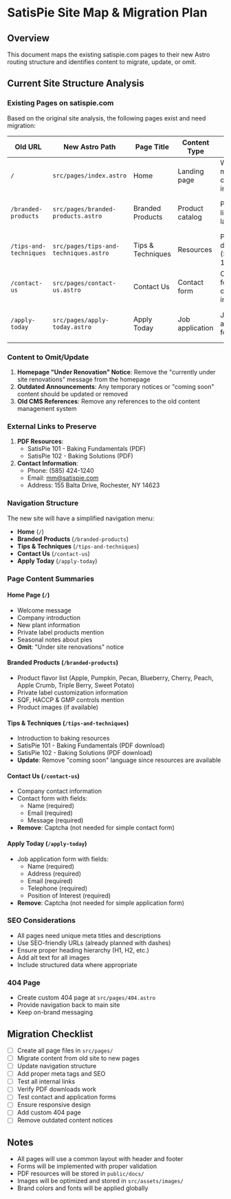 # SatisPie Site Map & Migration Plan

## Overview

This document maps the existing satispie.com pages to their new Astro routing structure and identifies content to migrate, update, or omit.

## Current Site Structure Analysis

### Existing Pages on satispie.com

Based on the original site analysis, the following pages exist and need migration:

| Old URL                | New Astro Path                        | Page Title        | Content Type    | Special Features                 | Status              |
| ---------------------- | ------------------------------------- | ----------------- | --------------- | -------------------------------- | ------------------- |
| `/`                    | `src/pages/index.astro`               | Home              | Landing page    | Welcome message, company intro   | ✅ Ready to migrate |
| `/branded-products`    | `src/pages/branded-products.astro`    | Branded Products  | Product catalog | Product list, private label info | ✅ Ready to migrate |
| `/tips-and-techniques` | `src/pages/tips-and-techniques.astro` | Tips & Techniques | Resources       | PDF downloads (SatisPie 101/102) | ✅ Ready to migrate |
| `/contact-us`          | `src/pages/contact-us.astro`          | Contact Us        | Contact form    | Contact form, company info       | ✅ Ready to migrate |
| `/apply-today`         | `src/pages/apply-today.astro`         | Apply Today       | Job application | Job application form             | ✅ Ready to migrate |

### Content to Omit/Update

1. **Homepage "Under Renovation" Notice**: Remove the "currently under site renovations" message from the homepage
2. **Outdated Announcements**: Any temporary notices or "coming soon" content should be updated or removed
3. **Old CMS References**: Remove any references to the old content management system

### External Links to Preserve

1. **PDF Resources**:
   - SatisPie 101 - Baking Fundamentals (PDF)
   - SatisPie 102 - Baking Solutions (PDF)
2. **Contact Information**:
   - Phone: (585) 424-1240
   - Email: mm@satispie.com
   - Address: 155 Balta Drive, Rochester, NY 14623

### Navigation Structure

The new site will have a simplified navigation menu:

- **Home** (`/`)
- **Branded Products** (`/branded-products`)
- **Tips & Techniques** (`/tips-and-techniques`)
- **Contact Us** (`/contact-us`)
- **Apply Today** (`/apply-today`)

### Page Content Summaries

#### Home Page (`/`)

- Welcome message
- Company introduction
- New plant information
- Private label products mention
- Seasonal notes about pies
- **Omit**: "Under site renovations" notice

#### Branded Products (`/branded-products`)

- Product flavor list (Apple, Pumpkin, Pecan, Blueberry, Cherry, Peach, Apple Crumb, Triple Berry, Sweet Potato)
- Private label customization information
- SQF, HACCP & GMP controls mention
- Product images (if available)

#### Tips & Techniques (`/tips-and-techniques`)

- Introduction to baking resources
- SatisPie 101 - Baking Fundamentals (PDF download)
- SatisPie 102 - Baking Solutions (PDF download)
- **Update**: Remove "coming soon" language since resources are available

#### Contact Us (`/contact-us`)

- Company contact information
- Contact form with fields:
  - Name (required)
  - Email (required)
  - Message (required)
- **Remove**: Captcha (not needed for simple contact form)

#### Apply Today (`/apply-today`)

- Job application form with fields:
  - Name (required)
  - Address (required)
  - Email (required)
  - Telephone (required)
  - Position of Interest (required)
- **Remove**: Captcha (not needed for simple application form)

### SEO Considerations

- All pages need unique meta titles and descriptions
- Use SEO-friendly URLs (already planned with dashes)
- Ensure proper heading hierarchy (H1, H2, etc.)
- Add alt text for all images
- Include structured data where appropriate

### 404 Page

- Create custom 404 page at `src/pages/404.astro`
- Provide navigation back to main site
- Keep on-brand messaging

## Migration Checklist

- [ ] Create all page files in `src/pages/`
- [ ] Migrate content from old site to new pages
- [ ] Update navigation structure
- [ ] Add proper meta tags and SEO
- [ ] Test all internal links
- [ ] Verify PDF downloads work
- [ ] Test contact and application forms
- [ ] Ensure responsive design
- [ ] Add custom 404 page
- [ ] Remove outdated content notices

## Notes

- All pages will use a common layout with header and footer
- Forms will be implemented with proper validation
- PDF resources will be stored in `public/docs/`
- Images will be optimized and stored in `src/assets/images/`
- Brand colors and fonts will be applied globally
